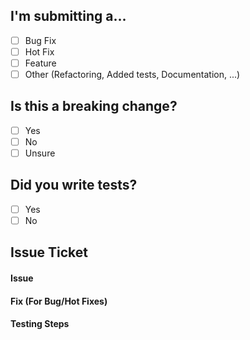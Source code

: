 ## I'm submitting a...
<!-- Place and X in one of the following: -->
- [ ] Bug Fix
- [ ] Hot Fix
- [ ] Feature
- [ ] Other (Refactoring, Added tests, Documentation, ...)

## Is this a breaking change?
<!-- Place and X in one of the following: -->
- [ ] Yes
- [ ] No
- [ ] Unsure

## Did you write tests?
<!-- Place and X in one of the following: -->
- [ ] Yes
- [ ] No

## Issue Ticket
<!-- Place a link to the Issue ticket below. -->


#### Issue
<!-- Explain the issue that you are fixing in your own words. -->


#### Fix (For Bug/Hot Fixes)
<!-- Explain the actions you took to fix the issue. -->


#### Testing Steps
<!-- Provide steps for another developer to test your fix or feature. -->